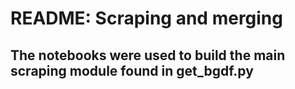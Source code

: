 # README: Scraping and merging
## The notebooks were used to build the main scraping module found in get_bgdf.py
